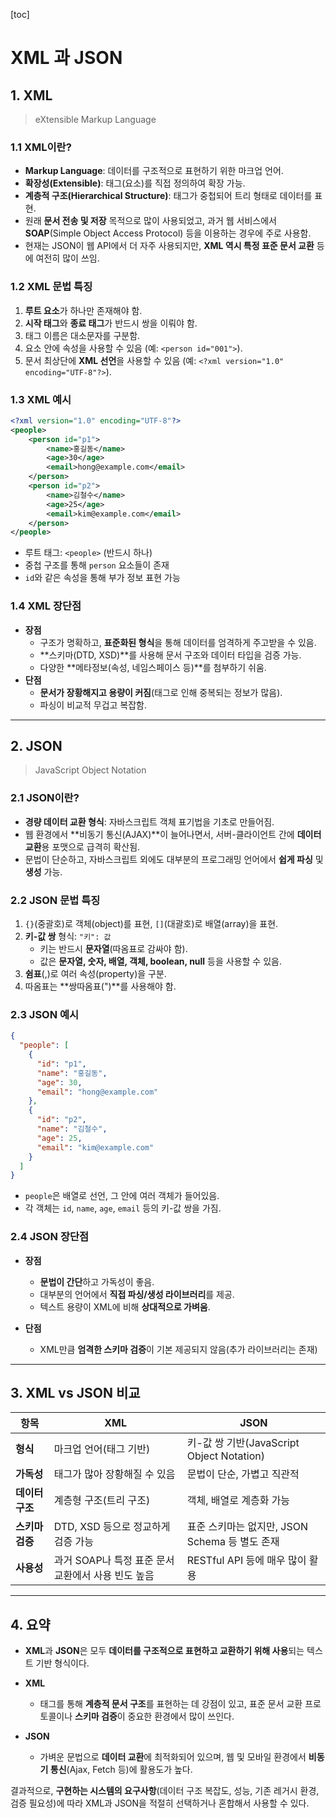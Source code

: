 [toc]

# XML 과 JSON

## 1. XML

> eXtensible Markup Language

### 1.1 XML이란?

- **Markup Language**: 데이터를 구조적으로 표현하기 위한 마크업 언어.
- **확장성(Extensible)**: 태그(요소)를 직접 정의하여 확장 가능.
- **계층적 구조(Hierarchical Structure)**: 태그가 중첩되어 트리 형태로 데이터를 표현.
- 원래 **문서 전송 및 저장** 목적으로 많이 사용되었고, 과거 웹 서비스에서 **SOAP**(Simple Object Access Protocol) 등을 이용하는 경우에 주로 사용함.
- 현재는 JSON이 웹 API에서 더 자주 사용되지만, **XML 역시 특정 표준 문서 교환** 등에 여전히 많이 쓰임.

### 1.2 XML 문법 특징

1. **루트 요소**가 하나만 존재해야 함.
2. **시작 태그**와 **종료 태그**가 반드시 쌍을 이뤄야 함.
3. 태그 이름은 대소문자를 구분함.
4. 요소 안에 속성을 사용할 수 있음 (예: `<person id="001">`).
5. 문서 최상단에 **XML 선언**을 사용할 수 있음 (예: `<?xml version="1.0" encoding="UTF-8"?>`).

### 1.3 XML 예시

```xml
<?xml version="1.0" encoding="UTF-8"?>
<people>
    <person id="p1">
        <name>홍길동</name>
        <age>30</age>
        <email>hong@example.com</email>
    </person>
    <person id="p2">
        <name>김철수</name>
        <age>25</age>
        <email>kim@example.com</email>
    </person>
</people>
```

- 루트 태그: `<people>` (반드시 하나)
- 중첩 구조를 통해 `person` 요소들이 존재
- `id`와 같은 속성을 통해 부가 정보 표현 가능

### 1.4 XML 장단점

- **장점**
  - 구조가 명확하고, **표준화된 형식**을 통해 데이터를 엄격하게 주고받을 수 있음.
  - **스키마(DTD, XSD)**를 사용해 문서 구조와 데이터 타입을 검증 가능.
  - 다양한 **메타정보(속성, 네임스페이스 등)**를 첨부하기 쉬움.
- **단점**
  - **문서가 장황해지고 용량이 커짐**(태그로 인해 중복되는 정보가 많음).
  - 파싱이 비교적 무겁고 복잡함.
  
  

------



## 2. JSON

> JavaScript Object Notation

### 2.1 JSON이란?

- **경량 데이터 교환 형식**: 자바스크립트 객체 표기법을 기초로 만들어짐.
- 웹 환경에서 **비동기 통신(AJAX)**이 늘어나면서, 서버-클라이언트 간에 **데이터 교환**용 포맷으로 급격히 확산됨.
- 문법이 단순하고, 자바스크립트 외에도 대부분의 프로그래밍 언어에서 **쉽게 파싱** 및 **생성** 가능.

### 2.2 JSON 문법 특징

1. `{}`(중괄호)로 객체(object)를 표현, `[]`(대괄호)로 배열(array)을 표현.
2. **키-값 쌍** 형식: `"키": 값`
   - 키는 반드시 **문자열**(따옴표로 감싸야 함).
   - 값은 **문자열, 숫자, 배열, 객체, boolean, null** 등을 사용할 수 있음.
3. **쉼표**(,)로 여러 속성(property)을 구분.
4. 따옴표는 **쌍따옴표(")**를 사용해야 함.

### 2.3 JSON 예시

```json
{
  "people": [
    {
      "id": "p1",
      "name": "홍길동",
      "age": 30,
      "email": "hong@example.com"
    },
    {
      "id": "p2",
      "name": "김철수",
      "age": 25,
      "email": "kim@example.com"
    }
  ]
}
```

- `people`은 배열로 선언, 그 안에 여러 객체가 들어있음.
- 각 객체는 `id`, `name`, `age`, `email` 등의 키-값 쌍을 가짐.

### 2.4 JSON 장단점

- **장점**
  - **문법이 간단**하고 가독성이 좋음.
  - 대부분의 언어에서 **직접 파싱/생성 라이브러리**를 제공.
  - 텍스트 용량이 XML에 비해 **상대적으로 가벼움**.
  
- **단점**
  - XML만큼 **엄격한 스키마 검증**이 기본 제공되지 않음(추가 라이브러리는 존재)
  
  

------



## 3. XML vs JSON 비교

| 항목            | **XML**                                            | **JSON**                                       |
| --------------- | -------------------------------------------------- | ---------------------------------------------- |
| **형식**        | 마크업 언어(태그 기반)                             | 키-값 쌍 기반(JavaScript Object Notation)      |
| **가독성**      | 태그가 많아 장황해질 수 있음                       | 문법이 단순, 가볍고 직관적                     |
| **데이터 구조** | 계층형 구조(트리 구조)                             | 객체, 배열로 계층화 가능                       |
| **스키마 검증** | DTD, XSD 등으로 정교하게 검증 가능                 | 표준 스키마는 없지만, JSON Schema 등 별도 존재 |
| **사용성**      | 과거 SOAP나 특정 표준 문서 교환에서 사용 빈도 높음 | RESTful API 등에 매우 많이 활용                |



------



## 4. 요약

- **XML**과 **JSON**은 모두 **데이터를 구조적으로 표현하고 교환하기 위해 사용**되는 텍스트 기반 형식이다.
- **XML**
  - 태그를 통해 **계층적 문서 구조**를 표현하는 데 강점이 있고, 표준 문서 교환 프로토콜이나 **스키마 검증**이 중요한 환경에서 많이 쓰인다.

- **JSON**
  - 가벼운 문법으로 **데이터 교환**에 최적화되어 있으며, 웹 및 모바일 환경에서 **비동기 통신**(Ajax, Fetch 등)에 활용도가 높다.


결과적으로, **구현하는 시스템의 요구사항**(데이터 구조 복잡도, 성능, 기존 레거시 환경, 검증 필요성)에 따라 XML과 JSON을 적절히 선택하거나 혼합해서 사용할 수 있다.